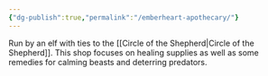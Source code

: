 ```yaml
---
{"dg-publish":true,"permalink":"/emberheart-apothecary/"}
---
```



Run by an elf with ties to the [[Circle of the Shepherd\|Circle of the Shepherd]]. This shop focuses on healing supplies as well as some remedies for calming beasts and deterring predators.